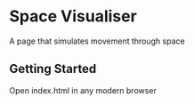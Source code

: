 # Space Visualiser

A page that simulates movement through space

## Getting Started

Open index.html in any modern browser
